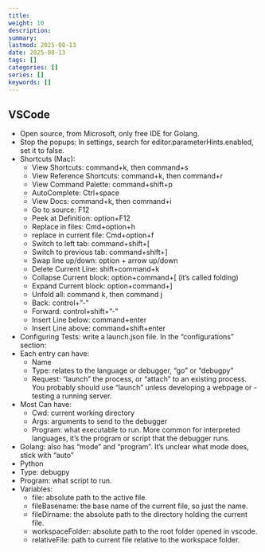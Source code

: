 ```yaml
---
title: 
weight: 10
description: 
summary: 
lastmod: 2025-08-13
date: 2025-08-13
tags: []
categories: []
series: []
keywords: []
---
```


## VSCode
- Open source, from Microsoft, only free IDE for Golang.
- Stop the popups: In settings, search for editor.parameterHints.enabled, set it to false.
- Shortcuts (Mac):
  - View Shortcuts: command+k, then command+s
  - View Reference Shortcuts: command+k, then command+r
  - View Command Palette: command+shift+p
  - AutoComplete: Ctrl+space
  - View Docs: command+k, then command+i
  - Go to source: F12
  - Peek at Definition: option+F12
  - Replace in files: Cmd+option+h
  - replace in current file: Cmd+option+f
  - Switch to left tab: command+shift+[
  - Switch to previous tab: command+shift+]
  - Swap line up/down: option + arrow up/down
  - Delete Current Line: shift+command+k
  - Collapse Current block: option+command+[ (it’s called folding)
  - Expand Current block: option+command+]
  - Unfold all: command k, then command j
  - Back: control+”-”
  - Forward: control+shift+”-”
  - Insert Line below: command+enter
  - Insert Line above: command+shift+enter
- Configuring Tests: write a launch.json file.  In the “configurations” section:
- Each entry can have:
  - Name
  - Type: relates to the language or debugger, “go” or “debugpy”
  - Request: “launch” the process, or “attach” to an existing process.  
    You probably should use “launch” unless developing a webpage or - testing a running server.
- Most Can have:
  - Cwd: current working directory
  - Args: arguments to send to the debugger
  - Program: what executable to run.  More common for interpreted languages, it’s the program or script that the debugger runs.
- Golang: also has “mode” and “program”.  It’s unclear what mode does, stick with “auto”
- Python
- Type: debugpy
- Program: what script to run.
- Variables:
  - file: absolute path to the active file.
  - fileBasename: the base name of the current file, so just the name.
  - fileDirname: the absolute path to the directory holding the current file.
  - workspaceFolder: absolute path to the root folder opened in vscode.
  - relativeFile: path to current file relative to the workspace folder.
